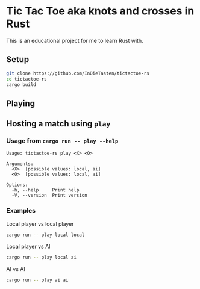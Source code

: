 Tic Tac Toe aka knots and crosses in Rust
=========================================

This is an educational project for me to learn Rust with.

Setup
-----

```bash
git clone https://github.com/InDieTasten/tictactoe-rs
cd tictactoe-rs
cargo build
```

Playing
-------

## Hosting a match using `play`

### Usage from `cargo run -- play --help`
```
Usage: tictactoe-rs play <X> <O>

Arguments:
  <X>  [possible values: local, ai]
  <O>  [possible values: local, ai]

Options:
  -h, --help     Print help
  -V, --version  Print version
```

### Examples

Local player vs local player
```bash
cargo run -- play local local
```

Local player vs AI
```bash
cargo run -- play local ai
```

AI vs AI
```bash
cargo run -- play ai ai
```
